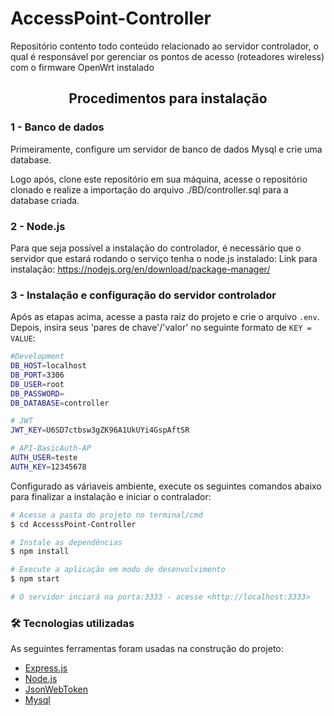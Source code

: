 # AccessPoint-Controller
Repositório contento todo conteúdo relacionado ao servidor controlador, o qual é responsável por gerenciar os pontos de acesso (roteadores wireless) com o firmware OpenWrt instalado

<h2 align="center">Procedimentos para instalação</h2>

<h3 align="left">1 - Banco de dados</h3>

Primeiramente, configure um servidor de banco de dados Mysql e crie uma database.

Logo após, clone este repositório em sua máquina, acesse o repositório clonado e realize a importação do arquivo ./BD/controller.sql para a database criada.

<h3 align="left">2 - Node.js</h3>

Para que seja possível a instalação do controlador, é necessário que o servidor que estará rodando o serviço tenha o node.js instalado:
Link para instalação: https://nodejs.org/en/download/package-manager/

<h3 align="left">3 - Instalação e configuração do servidor controlador</h3>

Após as etapas acima, acesse a pasta raiz do projeto e crie o arquivo `.env`. Depois, insira
seus 'pares de chave'/'valor' no seguinte formato de `KEY = VALUE`:

```sh
#Development
DB_HOST=localhost
DB_PORT=3306
DB_USER=root
DB_PASSWORD=
DB_DATABASE=controller

# JWT
JWT_KEY=U6SD7ctbsw3gZK96A1UkUYi4GspAftSR

# API-BasicAuth-AP
AUTH_USER=teste
AUTH_KEY=12345678
```
Configurado as váriaveis ambiente, execute os seguintes comandos abaixo para finalizar a instalação e iniciar o contralador: 

```bash
# Acesse a pasta do projeto no terminal/cmd
$ cd AccesssPoint-Controller

# Instale as dependências
$ npm install

# Execute a aplicação em modo de desenvolvimento
$ npm start

# O servidor inciará na porta:3333 - acesse <http://localhost:3333>
```

### 🛠 Tecnologias utilizadas

As seguintes ferramentas foram usadas na construção do projeto:

- [Express.js](https://expressjs.com/)
- [Node.js](https://nodejs.org/en/)
- [JsonWebToken](https://jwt.io/)
- [Mysql](https://www.mysql.com/)


